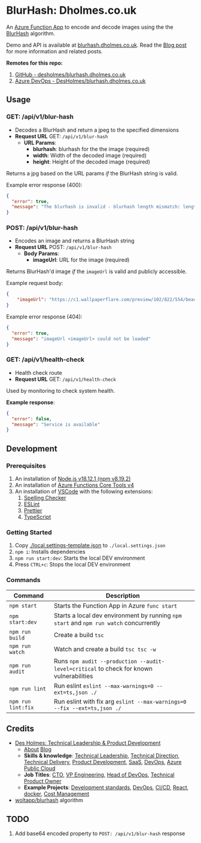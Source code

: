 # BlurHash: Dholmes.co.uk

An [Azure Function App](https://docs.microsoft.com/en-us/azure/azure-functions/) to encode and decode images using the the [BlurHash](https://github.com/woltapp/blurhash) algorithm.

Demo and API is available at [blurhash.dholmes.co.uk](https://blurhash.dholmes.co.uk). Read the [Blog post](https://dholmes.co.uk/blog/open-source-azure-function-typescript-blurhash) for more information and related posts.

**Remotes for this repo:**

1. [GitHub - desholmes/blurhash.dholmes.co.uk](https://github.com/desholmes/blurhash.dholmes.co.uk)
2. [Azure DevOps - DesHolmes/blurhash.dholmes.co.uk](https://dev.azure.com/codecupltd/DesHolmes/_git/blurhash.dholmes.co.uk)

## Usage

### GET: /api/v1/blur-hash

* Decodes a BlurHash and return a jpeg to the specified dimensions
* **Request URL** GET: `/api/v1/blur-hash`
  * **URL Params**:
    * **blurhash**: blurhash for the the image (required)
    * **width**: Width of the decoded image (required)
    * **height**: Height of the decoded image (required)

Returns a jpg based on the URL params *if* the BlurHash string is valid.

Example error response (400):

```json
{
  "error": true,
  "message": "The blurhash is invalid - blurhash length mismatch: length is 18 but it should be 28"
}
```

### POST: /api/v1/blur-hash

* Encodes an image and returns a BlurHash string
* **Request URL** POST: `/api/v1/blur-hash`
  * **Body Params**:
    * **imageUrl**: URL for the image (required)

Returns BlurHash'd image *if* the `imageUrl` is valid and publicly accessible.

Example request body:

```json
{
    "imageUrl": "https://c1.wallpaperflare.com/preview/102/822/554/beach-north-sea-sea-sunset.jpg"
}
```

Example error response (404):

```json
{
  "error": true,
  "message": "imageUrl <imageUrl> could not be loaded"
}
```

### GET: /api/v1/health-check

* Health check route
* **Request URL** GET: `/api/v1/health-check`

Used by monitoring to check system health.

**Example response**:

```json
{
  "error": false,
  "message": "Service is available"
}
```

## Development

### Prerequisites

1. An installation of [Node.js v18.12.1 (npm v8.19.2)](https://nodejs.org/en/download/)
2. An installation of [Azure Functions Core Tools v4](https://www.npmjs.com/package/azure-functions-core-tools)
3. An installation of [VSCode](https://code.visualstudio.com/download) with the following extensions:
   1. [Spelling Checker](https://marketplace.visualstudio.com/items?itemName=streetsidesoftware.code-spell-checker)
   2. [ESLint](https://marketplace.visualstudio.com/items?itemName=dbaeumer.vscode-eslint)
   3. [Prettier](https://marketplace.visualstudio.com/items?itemName=esbenp.prettier-vscode)
   4. [TypeScript](https://www.typescriptlang.org/)

### Getting Started

1. Copy [./local.settings-template.json](./local.settings-template.json) to `./local.settings.json`
2. `npm i`: Installs dependencies
3. `npm run start:dev`: Starts the local DEV environment
4. Press `CTRL+c`: Stops the local DEV environment

### Commands

|Command|Description|
|---|---|
|`npm start`|Starts the Function App in Azure `func start`|
|`npm start:dev`|Starts a local dev environment by running `npm start` and `npm run watch` concurrently|
|`npm run build`|Create a build `tsc`|
|`npm run watch`|Watch and create a build `tsc tsc -w`|
|`npm run audit`|Runs `npm audit --production --audit-level=critical` to check for known vulnerabilities|
|`npm run lint`|Run eslint `eslint --max-warnings=0 --ext=ts,json ./`|
|`npm run lint:fix`|Run eslint with fix arg `eslint --max-warnings=0 --fix --ext=ts,json ./`|

## Credits

* [Des Holmes: Technical Leadership & Product Development](https://dholmes.co.uk)
  * [About](https://dholmes.co.uk/) [Blog](https://dholmes.co.uk/blog)
  * **Skills & knowledge**: [Technical Leadership](/tags/technical-leadership), [Technical Direction](/tags/technical-direction), [Technical Delivery](/tags/technical-delivery), [Product Development](/tags/product-development), [SaaS](/tags/saas), [DevOps](/tags/devops), [Azure Public Cloud](/skills)
  * **Job Titles**: [CTO](/tags/cto), [VP Engineering](/tags/vp-engineering), [Head of DevOps](/tags/devops), [Technical Product Owner](/tags/technical-product-owner)
  * **Example Projects**: [Development standards](/tags/code-quality), [DevOps](/tags/devops), [CI/CD](/tags/ci-cd), [React](/tags/react), [docker](/tags/docker), [Cost Management](/tags/costs)
* [woltapp/blurhash](https://github.com/woltapp/blurhash) algorithm

## TODO

1. Add base64 encoded property to `POST: /api/v1/blur-hash` response
